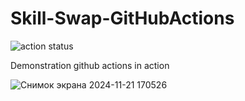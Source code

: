 # Skill-Swap-GitHubActions
![action status](https://github.com/Zhanylmyrza/Skill-Swap-GitHubActions/actions/workflows/github-actions.yaml/badge.svg)


Demonstration github actions in action

![Снимок экрана 2024-11-21 170526](https://github.com/user-attachments/assets/ca5dd484-8976-4ee7-9f11-46e11f432b1d)


